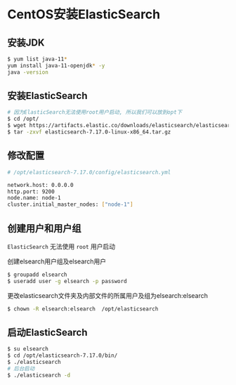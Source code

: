 # CentOS安装ElasticSearch

## 安装JDK

```bash
$ yum list java-11*
yum install java-11-openjdk* -y
java -version
```

## 安装ElasticSearch

```bash
# 因为ElasticSearch无法使用root用户启动, 所以我们可以放到opt下
$ cd /opt/
$ wget https://artifacts.elastic.co/downloads/elasticsearch/elasticsearch-7.17.0-linux-x86_64.tar.gz
$ tar -zxvf elasticsearch-7.17.0-linux-x86_64.tar.gz
```

## 修改配置

```bash
# /opt/elasticsearch-7.17.0/config/elasticsearch.yml

network.host: 0.0.0.0
http.port: 9200
node.name: node-1
cluster.initial_master_nodes: ["node-1"]
```

## 创建用户和用户组

 `ElasticSearch` 无法使用 `root` 用户启动

创建elsearch用户组及elsearch用户

```bash
$ groupadd elsearch
$ useradd user -g elsearch -p password
```

更改elasticsearch文件夹及内部文件的所属用户及组为elsearch:elsearch

```bash
$ chown -R elsearch:elsearch  /opt/elasticsearch
```

## 启动ElasticSearch

```bash
$ su elsearch 
$ cd /opt/elasticsearch-7.17.0/bin/
$ ./elasticsearch
# 后台启动
$ ./elasticsearch -d
```

